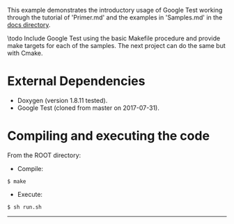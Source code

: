 This example demonstrates the introductory usage of Google Test working through the tutorial of 'Primer.md' and the
examples in 'Samples.md' in the [docs directory][gt_docs].

\todo Include Google Test using the basic Makefile procedure and provide make targets for each of the samples. The next
project can do the same but with Cmake.
 

# External Dependencies
 
- Doxygen (version 1.8.11 tested).
- Google Test (cloned from master on 2017-07-31).
 
# Compiling and executing the code
 
From the ROOT directory:
- Compile:
```{sh}
$ make
```
- Execute:
```{sh}
$ sh run.sh
```
 
 
<!-- References: (This is an HTML comment block which is hidden from doxygen and markdown) -->
---

[gt_docs]: https://github.com/google/googletest/blob/master/googletest/docs/
